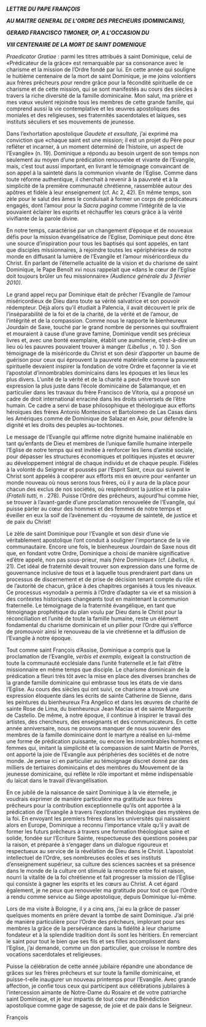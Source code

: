 ***LETTRE DU PAPE FRANÇOIS***

***AU MAITRE GENERAL DE L'ORDRE DES PRECHEURS (DOMINICAINS),***

***GERARD FRANCISCO TIMONER, OP, A L'OCCASION DU***

***VIII CENTENAIRE DE LA MORT DE SAINT DOMENIQUE***

*Praedicator Gratiae* : parmi les titres attribués à saint Dominique, celui de «Prédicateur de la grâce» est remarquable par sa consonance avec le charisme et la mission de l’Ordre fondé par lui. En cette année qui souligne le huitième centenaire de la mort de saint Dominique, je me joins volontiers aux frères prêcheurs pour rendre grâce pour la fécondité spirituelle de ce charisme et de cette mission, qui se sont manifestés au cours des siècles à travers la riche diversité de la famille dominicaine. Mon salut, ma prière et mes vœux veulent rejoindre tous les membres de cette grande famille, qui comprend aussi la vie contemplative et les œuvres apostoliques des moniales et des religieuses, ses fraternités sacerdotales et laïques, ses instituts séculiers et ses mouvements de jeunesse.

Dans l’exhortation apostolique *Gaudete et exsultate,* j’ai exprimé ma conviction que «chaque saint est une mission; il est un projet du Père pour refléter et incarner, à un moment déterminé de l’histoire, un aspect de l’Evangile» (n. 19). Dominique a répondu au besoin urgent de son temps non seulement au moyen d’une prédication renouvelée et vivante de l’Evangile, mais, c’est tout aussi important, en livrant le témoignage convaincant de son appel à la sainteté dans la communion vivante de l’Eglise. Comme dans toute réforme authentique, il cherchait à revenir à la pauvreté et à la simplicité de la première communauté chrétienne, rassemblée autour des apôtres et fidèle à leur enseignement (cf. Ac 2, 42). En même temps, son zèle pour le salut des âmes le conduisait à former un corps de prédicateurs engagés, dont l’amour pour la *Sacra pagina* comme l’intégrité de la vie pouvaient éclairer les esprits et réchauffer les cœurs grâce à la vérité vivifiante de la parole divine.

En notre temps, caractérisé par un changement d’époque et de nouveaux défis pour la mission évangélisatrice de l’Eglise, Dominique peut donc être une source d’inspiration pour tous les baptisés qui sont appelés, en tant que disciples missionnaires, à rejoindre toutes les «périphéries» de notre monde en diffusant la lumière de l’Evangile et l’amour miséricordieux du Christ. En parlant de l’éternelle actualité de la vision et du charisme de saint Dominique, le Pape Benoît xvi nous rappelait que «dans le cœur de l’Eglise doit toujours brûler un feu missionnaire» *(Audience générale du 3 février 2010).*

Le grand appel reçu par Dominique était de prêcher l’Evangile de l’amour miséricordieux de Dieu dans toute sa vérité salvatrice et son pouvoir rédempteur. Déjà alors qu’il étudiait à Palencia, il avait découvert le prix de l’inséparabilité de la foi et de la charité, de la vérité et de l’amour, de l’intégrité et de la compassion. Comme nous le rapporte le bienheureux Jourdain de Saxe, touché par le grand nombre de personnes qui souffraient et mouraient à cause d’une grave famine, Dominique vendit ses précieux livres et, avec une bonté exemplaire, établit une aumônerie, c’est-à-dire un lieu où les pauvres pouvaient trouver à manger *(Libellus* , n. 10 *).* Son témoignage de la miséricorde du Christ et son désir d’apporter un baume de guérison pour ceux qui éprouvent la pauvreté matérielle comme la pauvreté spirituelle devaient inspirer la fondation de votre Ordre et façonner la vie et l’apostolat d’innombrables dominicains dans les époques et les lieux les plus divers. L’unité de la vérité et de la charité a peut-être trouvé son expression la plus juste dans l’école dominicaine de Salamanque, et en particulier dans les travaux du frère Francisco de Vitoria, qui a proposé un cadre de droit international enraciné dans les droits universels de l’être humain. Ce cadre a servi de base philosophique et théologique aux efforts héroïques des frères Antonio Montesinos et Bartolomeo de Las Casas dans les Amériques comme de Dominique de Salazar en Asie, pour défendre la dignité et les droits des peuples au-tochtones.

Le message de l’Evangile qui affirme notre dignité humaine inaliénable en tant qu’enfants de Dieu et membres de l’unique famille humaine interpelle l’Eglise de notre temps qui est invitée à renforcer les liens d’amitié sociale, pour dépasser les structures économiques et politiques injustes et œuvrer au développement intégral de chaque individu et de chaque peuple. Fidèles à la volonté du Seigneur et poussés par l’Esprit Saint, ceux qui suivent le Christ sont appelés à coopérer aux efforts mis en œuvre pour «enfanter un monde nouveau où nous serons tous frères, où il y aura de la place pour chacun des exclus de nos sociétés, où resplendiront la justice et la paix» *(Fratelli tutti,* n *.* 278). Puisse l’Ordre des prêcheurs, aujourd’hui comme hier, se trouver à l’avant-garde d’une proclamation renouvelée de l’Evangile, qui puisse parler au cœur des hommes et des femmes de notre temps et éveiller en eux la soif de l’avènement du -royaume de sainteté, de justice et de paix du Christ!

Le zèle de saint Dominique pour l’Evangile et son désir d’une vie véritablement apostolique l’ont conduit à souligner l’importance de la vie communautaire. Encore une fois, le bienheureux Jourdain de Saxe nous dit que, en fondant votre Ordre, Dominique a choisi de manière significative «d’être appelé, non pas sous-prieur, mais *frère* Dominique» (cf. *Libellus,* n. 21). Cet idéal de fraternité devait trouver son expression dans une forme de gouvernance inclusive de tous et à laquelle tous prendraient part dans un processus de discernement et de prise de décision tenant compte du rôle et de l’autorité de chacun, grâce à des chapitres organisés à tous les niveaux. Ce processus «synodal» a permis à l’Ordre d’adapter sa vie et sa mission à des contextes historiques changeants tout en maintenant la communion fraternelle. Le témoignage de la fraternité évangélique, en tant que témoignage prophétique du plan voulu par Dieu dans le Christ pour la réconciliation et l’unité de toute la famille humaine, reste un élément fondamental du charisme dominicain et un pilier pour l’Ordre qui s’efforce de promouvoir ainsi le renouveau de la vie chrétienne et la diffusion de l’Evangile à notre époque.

Tout comme saint François d’Assise, Dominique a compris que la proclamation de l’Evangile, *verbis et exemplo,* exigeait la construction de toute la communauté ecclésiale dans l’unité fraternelle et le fait d’être missionnaire en même temps que disciple. Le charisme dominicain de la prédication a fleuri très tôt avec la mise en place des diverses branches de la grande famille dominicaine qui embrasse tous les états de vie dans l’Eglise. Au cours des siècles qui ont suivi, ce charisme a trouvé une expression éloquente dans les écrits de sainte Catherine de Sienne, dans les peintures du bienheureux Fra Angelico et dans les œuvres de charité de sainte Rose de Lima, du bienheureux Jean Macias et de sainte Marguerite de Castello. De même, à notre époque, il continue à inspirer le travail des artistes, des chercheurs, des enseignants et des communicateurs. En cette année anniversaire, nous ne pouvons manquer de nous souvenir des membres de la famille dominicaine dont le martyre a réalisé en lui-même une forme de prédication puissante, ou encore les innombrables hommes et femmes qui, imitant la simplicité et la compassion de saint Martin de Porrès, ont apporté la joie de l’Evangile aux périphéries des sociétés et de notre monde. Je pense ici en particulier au témoignage discret donné par des milliers de tertiaires dominicains et des membres du Mouvement de la jeunesse dominicaine, qui reflète le rôle important et même indispensable du laïcat dans le travail d’évangélisation.

En ce jubilé de la naissance de saint Dominique à la vie éternelle, je voudrais exprimer de manière particulière ma gratitude aux frères prêcheurs pour la contribution exceptionnelle qu’ils ont apportée à la prédication de l’Evangile à travers l’exploration théologique des mystères de la foi. En envoyant les premiers frères dans les universités qui naissaient alors en Europe, Dominique a reconnu l’importance vitale qu’il y avait de former les futurs prêcheurs à travers une formation théologique saine et solide, fondée sur l’Ecriture Sainte, respectueuse des questions posées par la raison, et préparée à s’engager dans un dialogue rigoureux et respectueux au service de la révélation de Dieu dans le Christ. L’apostolat intellectuel de l’Ordre, ses nombreuses écoles et ses instituts d’enseignement supérieur, sa culture des sciences sacrées et sa présence dans le monde de la culture ont stimulé la rencontre entre foi et raison, nourri la vitalité de la foi chrétienne et fait progresser la mission de l’Eglise qui consiste à gagner les esprits et les cœurs au Christ. A cet égard également, je ne peux que renouveler ma gratitude pour tout ce que l’Ordre a rendu comme service au Siège apostolique, depuis Dominique lui-même.

Lors de ma visite à Bologne, il y a cinq ans, j’ai eu la grâce de passer quelques moments en prière devant la tombe de saint Dominique. J’ai prié de manière particulière pour l’Ordre des prêcheurs, implorant pour ses membres la grâce de la persévérance dans la fidélité à leur charisme fondateur et à la splendide tradition dont ils sont les héritiers. En remerciant le saint pour tout le bien que ses fils et ses filles accomplissent dans l’Eglise, j’ai demandé, comme un don particulier, que croisse le nombre des vocations sacerdotales et religieuses.

Puisse la célébration de cette année jubilaire répandre une abondance de grâces sur les frères prêcheurs et sur toute la famille dominicaine, et puisse-t-elle inaugurer un nouveau printemps pour l’Evangile. Avec grande affection, je confie tous ceux qui participent aux célébrations jubilaires à l’intercession aimante de Notre-Dame du Rosaire et de votre patriarche saint Dominique, et je leur impartis de tout cœur ma Bénédiction apostolique comme gage de sagesse, de joie et de paix dans le Seigneur.

François